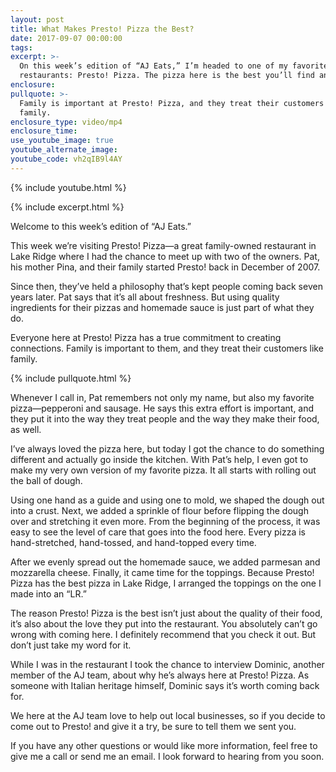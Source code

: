 ```yaml
---
layout: post
title: What Makes Presto! Pizza the Best?
date: 2017-09-07 00:00:00
tags:
excerpt: >-
  On this week’s edition of “AJ Eats,” I’m headed to one of my favorite local
  restaurants: Presto! Pizza. The pizza here is the best you’ll find anywhere.
enclosure:
pullquote: >-
  Family is important at Presto! Pizza, and they treat their customers like
  family.
enclosure_type: video/mp4
enclosure_time:
use_youtube_image: true
youtube_alternate_image:
youtube_code: vh2qIB9l4AY
---
```

{% include youtube.html %}

{% include excerpt.html %}

Welcome to this week’s edition of “AJ Eats.”&nbsp;

This week we’re visiting Presto\! Pizza—a great family-owned restaurant in Lake Ridge where I had the chance to meet up with two of the owners. Pat, his mother Pina, and their family started Presto\! back in December of 2007.&nbsp;

Since then, they’ve held a philosophy that’s kept people coming back seven years later. Pat says that it’s all about freshness. But using quality ingredients for their pizzas and homemade sauce is just part of what they do.

Everyone here at Presto\! Pizza has a true commitment to creating connections. Family is important to them, and they treat their customers like family.

{% include pullquote.html %}

Whenever I call in, Pat remembers not only my name, but also my favorite pizza—pepperoni and sausage. He says this extra effort is important, and they put it into the way they treat people and the way they make their food, as well.

I’ve always loved the pizza here, but today I got the chance to do something different and actually go inside the kitchen. With Pat’s help, I even got to make my very own version of my favorite pizza. It all starts with rolling out the ball of dough.&nbsp;

Using one hand as a guide and using one to mold, we shaped the dough out into a crust. Next, we added a sprinkle of flour before flipping the dough over and stretching it even more. From the beginning of the process, it was easy to see the level of care that goes into the food here. Every pizza is hand-stretched, hand-tossed, and hand-topped every time.&nbsp;

After we evenly spread out the homemade sauce, we added parmesan and mozzarella cheese. Finally, it came time for the toppings. Because Presto\! Pizza has the best pizza in Lake Ridge, I arranged the toppings on the one I made into an “LR.”&nbsp;

The reason Presto\! Pizza is the best isn’t just about the quality of their food, it’s also about the love they put into the restaurant. You absolutely can’t go wrong with coming here. I definitely recommend that you check it out. But don’t just take my word for it.

While I was in the restaurant I took the chance to interview Dominic, another member of the AJ team, about why he’s always here at Presto\! Pizza. As someone with Italian heritage himself, Dominic says it’s worth coming back for.&nbsp;

We here at the AJ team love to help out local businesses, so if you decide to come out to Presto\! and give it a try, be sure to tell them we sent you.

If you have any other questions or would like more information, feel free to give me a call or send me an email. I look forward to hearing from you soon.
